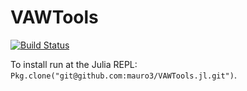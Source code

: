 # VAWTools

[![Build Status](https://travis-ci.org/mauro3/VAWTools.jl.svg?branch=master)](https://travis-ci.org/mauro3/VAWTools.jl)
<!-- [![Coverage Status](https://coveralls.io/repos/mauro3/VAWTools.jl/badge.svg?branch=master&service=github)](https://coveralls.io/github/mauro3/VAWTools.jl?branch=master) -->
<!-- [![codecov.io](http://codecov.io/github/mauro3/VAWTools.jl/coverage.svg?branch=master)](http://codecov.io/github/mauro3/VAWTools.jl?branch=master) -->

To install run at the Julia REPL: `Pkg.clone("git@github.com:mauro3/VAWTools.jl.git")`.
